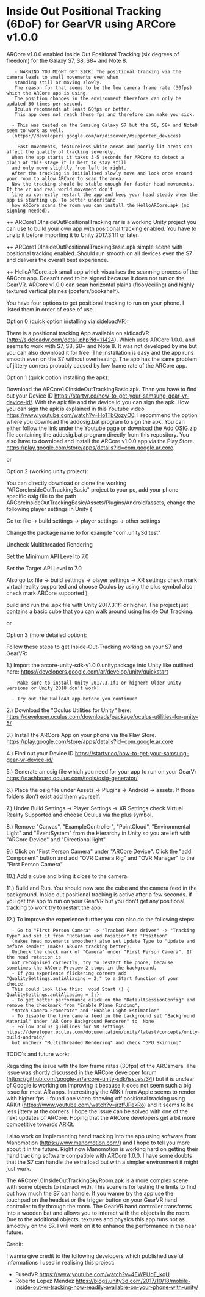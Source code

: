# Inside Out Positional Tracking (6DoF) for GearVR using ARCore v1.0.0
ARCore v1.0.0 enabled Inside Out Positional Tracking (six degrees of freedom) for the Galaxy S7, S8, S8+ and Note 8.
      
      
      
      
       - WARNING YOU MIGHT GET SICK: The positional tracking via the camera leads to small movements even when 
       standing still or moving slowly. 
       The reason for that seems to be the low camera frame rate (30fps) which the ARCore app is using. 
       The position changes in the environment therefore can only be updated 30 times per second. 
       Oculus recommends at least 60fps or better. 
       This app does not reach those fps and therefore can make you sick. 
      
      - This was tested on the Samsung Galaxy S7 but the S8, S8+ and Note8 seem to work as well.   
      (https://developers.google.com/ar/discover/#supported_devices)
      
      - Fast movements, featureless white areas and poorly lit areas can affect the quality of tracking severely. 
      When the app starts it takes 3-5 seconds for ARCore to detect a plain at this stage it is best to stay still 
      and only move slightly from left to right. 
      After the tracking is initialised slowly move and look once around your room to allow ARCore to scan the area. 
      Now the tracking should be stable enough for faster head movements. If the vr and real world movement don't
      line up correctly restart the app and keep your head steady when the app is starting up. To better understand 
      how ARCore scans the room you can install the HelloARCore.apk (no signing needed).
         

++ ARCore1.0InsideOutPositionalTracking.rar is a working Unity project you can use to build your own app with positional tracking enabled. You have to unzip it before importing it to Unity 2017.3.1f1 or later.

++ ARCore1.0InsideOutPositionalTrackingBasic.apk simple scene with positional tracking enabled. Should run smooth on all devices even the S7 and delivers the overall best experience.

++ HelloARCore.apk	small app which visualises the scanning process of the ARCore app. Doesn't need to be signed because it does not run on the GearVR. ARCore v1.0.0 can scan horizontal plains (floor/ceiling) and highly textured vertical plaines (posters/bookshelf).


You have four options to get positional tracking to run on your phone. I listed them in order of ease of use. 

Option 0 (quick option installing via sideloadVR):

There is a positional tracking App available on sidloadVR (http://sideloadvr.com/detail.php?id=11424). Which uses ARCore 1.0.0. and seems to work with S7, S8, S8+ and Note 8. It was not developed by me but you can also download it for free. The installation is easy and the app runs smooth even on the S7 without overheating. The app has the same problem of jittery corners probably caused by low frame rate of the ARCore app.

Option 1 (quick option installing the apk):

Download the ARCore1.0InsideOutTrackingBasic.apk. Than you have to find out your Device ID https://startvr.co/how-to-get-your-samsung-gear-vr-device-id/. With the apk file and the device id you can sign the apk. How you can sign the apk is explained in this Youtube video https://www.youtube.com/watch?v=Ho1TbQozyO0. I recommend the option where you download the addosig.bat program to sign the apk. You can either follow the link under the Youtube page or download the Add OSIG.zip file containing the addosig.bat program directly from this repository. You also have to download and install the ARCore v1.0.0 app via the Play Store. https://play.google.com/store/apps/details?id=com.google.ar.core.  

or

Option 2 (working unity project):

You can directly download or clone the working "ARCoreInsideOutTrackingBasic" project to your pc, add your phone specific osig file to the path ARCoreInsideOutTrackingBasic/Assets/Plugins/Android/assets, change the following player settings in Unity 
(

Go to: file -> build settings -> player settings -> other settings

Change the package name to for example "com.unity3d.test"

Uncheck Multithreaded Rendering

Set the Minimum API Level to 7.0 

Set the Target API Level to 7.0

Also go to: file -> build settings -> player settings -> XR settings
check mark virtual reality supported and choose Oculus by using the plus symbol also check mark ARCore supported
), 

build and run the .apk file with Unity 2017.3.1f1 or higher. The project just contains a basic cube that you can walk around using Inside Out Tracking.

or

Option 3 (more detailed option):

Follow these steps to get Inside-Out-Tracking working on your S7 and GearVR:


1.) Import the arcore-unity-sdk-v1.0.0.unitypackage into Unity like outlined here: https://developers.google.com/ar/develop/unity/quickstart
      
      - Make sure to install Unity 2017.3.1f1 or higher! Older Unity versions or Unity 2018 don't work!
      
      - Try out the HalloAR app before you continue!
      
2.) Download the "Oculus Utilities for Unity" here: https://developer.oculus.com/downloads/package/oculus-utilities-for-unity-5/

3.) Install the ARCore App on your phone via the Play Store. https://play.google.com/store/apps/details?id=com.google.ar.core

4.) Find out your Device ID https://startvr.co/how-to-get-your-samsung-gear-vr-device-id/

5.) Generate an osig file which you need for your app to run on your GearVr https://dashboard.oculus.com/tools/osig-generator/

6.) Place the osig file under Assets -> Plugins -> Android -> assets. If those folders don't exist add them yourself.  

7.) Under Build Settings -> Player Settings -> XR Settings check Virtual Reality Supported and choose Oculus via the plus symbol.

8.) Remove "Canvas", "ExampleController", "PointCloud", "Environmental Light" and "EventSystem" from the Hierarchy in Unity so you are left with "ARCore Device" and "Directional light"

9.) Click on "First Person Camera" under "ARCore Device". Click the "add Component" button and add "OVR Camera Rig" and "OVR Manager" to the "First Person Camera"

10.) Add a cube and bring it close to the camera. 

11.) Build and Run. You should now see the cube and the camera feed in the background. Inside out positional tracking is active after a few seconds. If you get the app to run on your GearVR but you don't get any positional tracking to work try to restart the app.

12.) To improve the experience further you can also do the following steps:
      
      - Go to "First Person Camera" -> "Tracked Pose driver" -> "Tracking Type" and set it from "Rotation and Position" to "Position"
      (makes head movements smoother) also set Update Type to "Update and before Render" (makes ARCore tracking better).
      Uncheck the check mark of "Camera" under "First Person Camera". If the head rotation is 
      not recognised correctly, try to restart the phone, because sometimes the ARCore Preview 2 stops in the background.
      - If you experience flickering corners add "QualitySettings.antiAliasing = 2;" to a Start function of your choice.
      This could look like this:  void Start () { QualitySettings.antiAliasing = 2;}
      - To get better performance click on the "DefaultSessionConfig" and remove the checkmark from "Enable Plane Finding",
      "Match Camera Framerate" and "Enable Light Estimation" 
      - To disable the live camera feed in the background set "Background Material" under "AR Core Background Renderer" to  None
      - Follow Oculus guidlines for VR settings https://developer.oculus.com/documentation/unity/latest/concepts/unity-build-android/ 
      but uncheck "Multithreaded Rendering" and check "GPU Skinning"
 
TODO's and future work:

Regarding the issue with the low frame rates (30fps) of the ARCamera. The issue was shortly discussed in the ARCore developer forum (https://github.com/google-ar/arcore-unity-sdk/issues/34) but it is unclear of Google is working on improving it because it does not seem such a big issue for most AR apps. Interestingly the ARKit from Apple seems to render with higher fps. I found one video showing off positional tracking using ARKit (https://www.youtube.com/watch?v=jrzffJPekRo) and it seems to be less jittery at the corners. I hope the issue can be solved with one of the next updates of ARCore. Hoping that the ARCore developers get a bit more competitive towards ARKit. 

I also work on implementing hand tracking into the app using software from Manomotion (https://www.manomotion.com/) and I hope to tell you more about it in the future. Right now Manomotion is working hard on getting their hand tracking software compatible with ARCore 1.0.0. I have some doubts that the S7 can handle the extra load but with a simpler environment it might just work.

The ARCore1.0InsideOutTrackingSkyRoom.apk is a more complex scene with some objects to interact with. This scene is for testing the limits to find out how much the S7 can handle. If you wanne try the app use the touchpad on the headset or the trigger button on your GearVR hand controller to fly through the room. The GearVR hand controller transforms into a wooden bat and allows you to interact with the objects in the room. Due to the additional objects, textures and physics this app runs not as smoothly on the S7. I will work on it to enhance the performance in the near future.


Credit:

I wanna give credit to the following developers which published useful informations I used in realising this project:
+ FusedVR https://www.youtube.com/watch?v=4EWPUdE_kqU
+ Roberto Lopez Mendez https://blogs.unity3d.com/2017/10/18/mobile-inside-out-vr-tracking-now-readily-available-on-your-phone-with-unity/





